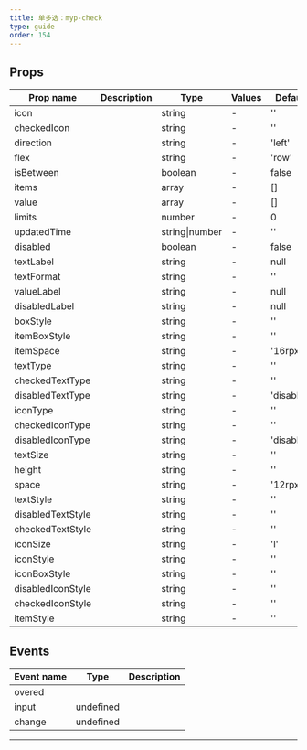 ```yaml
---
title: 单多选：myp-check
type: guide
order: 154
---
```


## Props

| Prop name         | Description | Type           | Values | Default    |
| ----------------- | ----------- | -------------- | ------ | ---------- |
| icon              |             | string         | -      | ''         |
| checkedIcon       |             | string         | -      | ''         |
| direction         |             | string         | -      | 'left'     |
| flex              |             | string         | -      | 'row'      |
| isBetween         |             | boolean        | -      | false      |
| items             |             | array          | -      | []         |
| value             |             | array          | -      | []         |
| limits            |             | number         | -      | 0          |
| updatedTime       |             | string\|number | -      | ''         |
| disabled          |             | boolean        | -      | false      |
| textLabel         |             | string         | -      | null       |
| textFormat        |             | string         | -      | ''         |
| valueLabel        |             | string         | -      | null       |
| disabledLabel     |             | string         | -      | null       |
| boxStyle          |             | string         | -      | ''         |
| itemBoxStyle      |             | string         | -      | ''         |
| itemSpace         |             | string         | -      | '16rpx'    |
| textType          |             | string         | -      | ''         |
| checkedTextType   |             | string         | -      | ''         |
| disabledTextType  |             | string         | -      | 'disabled' |
| iconType          |             | string         | -      | ''         |
| checkedIconType   |             | string         | -      | ''         |
| disabledIconType  |             | string         | -      | 'disabled' |
| textSize          |             | string         | -      | ''         |
| height            |             | string         | -      | ''         |
| space             |             | string         | -      | '12rpx'    |
| textStyle         |             | string         | -      | ''         |
| disabledTextStyle |             | string         | -      | ''         |
| checkedTextStyle  |             | string         | -      | ''         |
| iconSize          |             | string         | -      | 'l'        |
| iconStyle         |             | string         | -      | ''         |
| iconBoxStyle      |             | string         | -      | ''         |
| disabledIconStyle |             | string         | -      | ''         |
| checkedIconStyle  |             | string         | -      | ''         |
| itemStyle         |             | string         | -      | ''         |

## Events

| Event name | Type      | Description |
| ---------- | --------- | ----------- |
| overed     |           |
| input      | undefined |
| change     | undefined |

---


